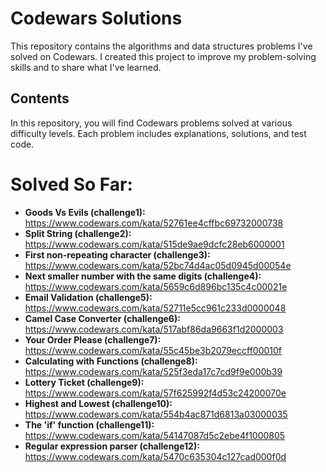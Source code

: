 # Codewars Solutions

This repository contains the algorithms and data structures problems I've solved on Codewars. I created this project to improve my problem-solving skills and to share what I've learned.

## Contents

In this repository, you will find Codewars problems solved at various difficulty levels. Each problem includes explanations, solutions, and test code.

# Solved So Far:
- **Goods Vs Evils (challenge1):** https://www.codewars.com/kata/52761ee4cffbc69732000738
- **Split String (challenge2):** https://www.codewars.com/kata/515de9ae9dcfc28eb6000001
- **First non-repeating character (challenge3):** https://www.codewars.com/kata/52bc74d4ac05d0945d00054e
- **Next smaller number with the same digits (challenge4):** https://www.codewars.com/kata/5659c6d896bc135c4c00021e
- **Email Validation (challenge5):** https://www.codewars.com/kata/52711e5cc961c233d0000048
- **Camel Case Converter (challenge6):** https://www.codewars.com/kata/517abf86da9663f1d2000003
- **Your Order Please (challenge7):** https://www.codewars.com/kata/55c45be3b2079eccff00010f
- **Calculating with Functions (challenge8):** https://www.codewars.com/kata/525f3eda17c7cd9f9e000b39
- **Lottery Ticket (challenge9):** https://www.codewars.com/kata/57f625992f4d53c24200070e
- **Highest and Lowest (challenge10):** https://www.codewars.com/kata/554b4ac871d6813a03000035
- **The 'if' function (challenge11):** https://www.codewars.com/kata/54147087d5c2ebe4f1000805
- **Regular expression parser (challenge12):** https://www.codewars.com/kata/5470c635304c127cad000f0d
